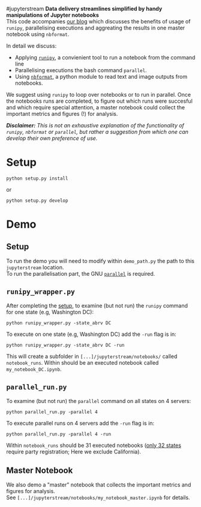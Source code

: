#jupyterstream
**Data delivery streamlines simplified by handy manipulations of Jupyter notebooks**  
This code accompanies [our blog](http://wiki.cambridgeanalytica.net/blog-runipy) which discusses the benefits of usage of `runipy`, parallelising executions and aggreating the results in one master notebook using `nbformat`.

In detail we discuss:  
* Applying [`runipy`](https://pypi.python.org/pypi/runipy), a convienient tool to run a notebook from the command line
* Parallelising executions the bash command `parallel`.   
* Using [`nbformat`](https://nbformat.readthedocs.io/en/latest/format_description.html), a python module to read text and image outputs from notebooks.  

We suggest using `runipy` to loop over notebooks or to run in parallel. Once the notebooks runs are completed, to figure out which runs were succesful and which require special attention,  a master notebook could collect the important metrics and figures (!) for analysis. 


***Disclaimer:*** *This is not an exhaustive explanation of the functionality of `runipy`, `nbformat` or `parallel`, but rather a suggestion from which one can develop their own preference of use.* 

# Setup
```
python setup.py install 
```
or 
```
python setup.py develop
```


# Demo

## Setup
To run the demo you will need to modify within `demo_path.py` the path to this `jupyterstream` location.  
To run the parallelisation part, the GNU [`parallel`](http://savannah.gnu.org/projects/parallel/) is required.

## `runipy_wrapper.py`

After completing the [setup](https://github.com/cambridgeanalytica/public/tree/master/jupyterstream#setup), to examine (but not run) the `runipy` command for one state (e.g, Washington DC): 
```
python runipy_wrapper.py -state_abrv DC
```

To execute on one state (e.g, Washington DC) add the `-run` flag is in:  
```
python runipy_wrapper.py -state_abrv DC -run
```
This will create a subfolder in `[...]/jupyterstream/notebooks/` called `notebook_runs`. Within should be an executed notebook called `my_notebook_DC.ipynb`.  

## `parallel_run.py`

To examine (but not run) the `parallel` command on all states on 4 servers: 
```
python parallel_run.py -parallel 4
```

To execute parallel runs on 4 servers add the `-run` flag is in:
```
python parallel_run.py -parallel 4 -run
```
Within  `notebook_runs` should be 31 executed notebooks ([only 32 states](http://www.huffingtonpost.com/2014/05/27/state-party-registration_n_5399977.html) require party registration; Here we exclude California).

## Master Notebook
We also demo a "master" notebook that collects the important metrics and figures for analysis.  
See `[...]/jupyterstream/notebooks/my_notebook_master.ipynb` for details. 
